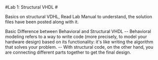 #Lab 1: Structural VHDL #

Basics on structural VDHL, Read Lab Manual to understand, the solution files have been posted along with it.

Basic Difference between Behavioral and Structural VHDL
 -- Behavioral modeling refers to a way to write code (more precisely, to model your hardware design) based on its functionality: it's like writing the algorithm that solves your problem. 
 -- With structural code, on the other hand, you are connecting different parts together to get the final design.
